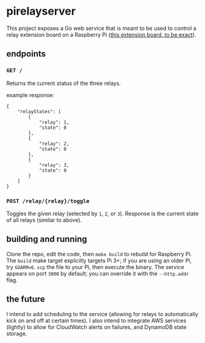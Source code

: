 # pirelayserver

This project exposes a Go web service that is meant to be used to control a relay extension board on a Raspberry Pi ([this extension board, to be exact](https://www.amazon.com/gp/product/B07CZL2SKN)).

## endpoints

### `GET /`

Returns the current status of the three relays.

example response:

```
{
    "relayStates": [
        {
            "relay": 1,
            "state": 0
        },
        {
            "relay": 2,
            "state": 0
        },
        {
            "relay": 3,
            "state": 0
        }
    ]
}
```

### `POST /relay/{relay}/toggle`

Toggles the given relay (selected by `1`, `2`, or `3`).  Response is the current state of all relays (similar to above).

## building and running

Clone the repo, edit the code, then `make build` to rebuild for Raspberry Pi.  The `build` make target explicitly targets Pi 3+; if you are using an older Pi, try `GOARM=6`.  `scp` the file to your Pi, then execute the binary.  The service appears on port `3000` by default; you can override it with the `--http.addr` flag.

## the future

I intend to add scheduling to the service (allowing for relays to automatically kick on and off at certain times).  I also intend to integrate AWS services (lightly) to allow for CloudWatch alerts on failures, and DynamoDB state storage.